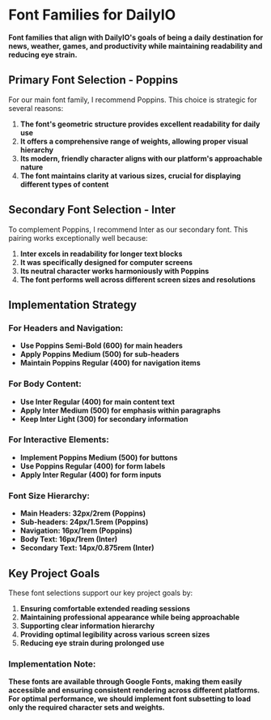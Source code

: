 # Font Families for DailyIO

**Font families that align with DailyIO's goals of being a daily destination for news, weather, games, and productivity while maintaining readability and reducing eye strain.**

## Primary Font Selection - Poppins

For our main font family, I recommend Poppins. This choice is strategic for several reasons:
1. **The font's geometric structure provides excellent readability for daily use**
2. **It offers a comprehensive range of weights, allowing proper visual hierarchy**
3. **Its modern, friendly character aligns with our platform's approachable nature**
4. **The font maintains clarity at various sizes, crucial for displaying different types of content**

## Secondary Font Selection - Inter

To complement Poppins, I recommend Inter as our secondary font. This pairing works exceptionally well because:
1. **Inter excels in readability for longer text blocks**
2. **It was specifically designed for computer screens**
3. **Its neutral character works harmoniously with Poppins**
4. **The font performs well across different screen sizes and resolutions**

## Implementation Strategy

### For Headers and Navigation:
- **Use Poppins Semi-Bold (600) for main headers**
- **Apply Poppins Medium (500) for sub-headers**
- **Maintain Poppins Regular (400) for navigation items**

### For Body Content:
- **Use Inter Regular (400) for main content text**
- **Apply Inter Medium (500) for emphasis within paragraphs**
- **Keep Inter Light (300) for secondary information**

### For Interactive Elements:
- **Implement Poppins Medium (500) for buttons**
- **Use Poppins Regular (400) for form labels**
- **Apply Inter Regular (400) for form inputs**

### Font Size Hierarchy:
- **Main Headers: 32px/2rem (Poppins)**
- **Sub-headers: 24px/1.5rem (Poppins)**
- **Navigation: 16px/1rem (Poppins)**
- **Body Text: 16px/1rem (Inter)**
- **Secondary Text: 14px/0.875rem (Inter)**

## Key Project Goals
These font selections support our key project goals by:
1. **Ensuring comfortable extended reading sessions**
2. **Maintaining professional appearance while being approachable**
3. **Supporting clear information hierarchy**
4. **Providing optimal legibility across various screen sizes**
5. **Reducing eye strain during prolonged use**

### Implementation Note:
**These fonts are available through Google Fonts, making them easily accessible and ensuring consistent rendering across different platforms. For optimal performance, we should implement font subsetting to load only the required character sets and weights.**
